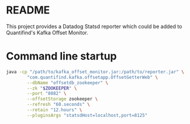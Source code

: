 # README #

This project provides a Datadog Statsd reporter which could be added to Quantifind's Kafka Offset Monitor.
 

# Command line startup

```bash
java -cp "/path/to/kafka_offset_monitor.jar:/path/to/reporter.jar" \
        "com.quantifind.kafka.offsetapp.OffsetGetterWeb" \
        --dbName "offsetdb_zookeeper" \
        --zk "$ZOOKEEPER" \
        --port "8082" \
        --offsetStorage zookeeper \
        --refresh "60.seconds" \
        --retain "12.hours" \
        --pluginsArgs "statsdHost=localhost,port=8125"
```